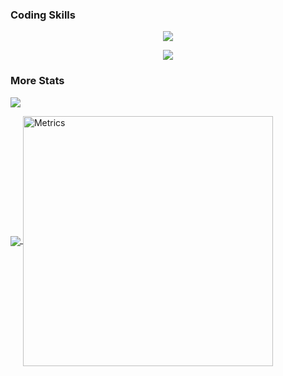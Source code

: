 ### Coding Skills
<p align="center">
  <img align="center" src="https://github-readme-stats.vercel.app/api/top-langs/?username=Astr0-G&theme=github_dark&hide_border=true&include_all_commits=true">
</p>

<p align="center">
  <a href="https://skillicons.dev">
    <img src="https://skillicons.dev/icons?i=nodejs,js,vscode,mongodb,html,css,react,nextjs,firebase,vercel,tailwind,discord,github,figma,md,xd&theme=dark&perline=8" />
  </a>
</p>

### More Stats
![](https://komarev.com/ghpvc/?username=Astr0-G)

<a href="https://github.com/Astr0-G">
  <img align="center" src="https://streak-stats.demolab.com?user=Astr0-G&theme=github-dark&hide_border=true&ring=4C8EDA&fire=DD7A22&dates=4C8EDA">
</a>

<img align="center" src="/github-metrics.svg" alt="Metrics" width="400">

